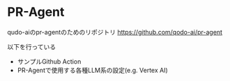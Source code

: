 # PR-Agent

qudo-aiのpr-agentのためのリポジトリ
<https://github.com/qodo-ai/pr-agent>

以下を行っている

- サンプルGithub Action
- PR-Agentで使用する各種LLM系の設定(e.g. Vertex AI)
